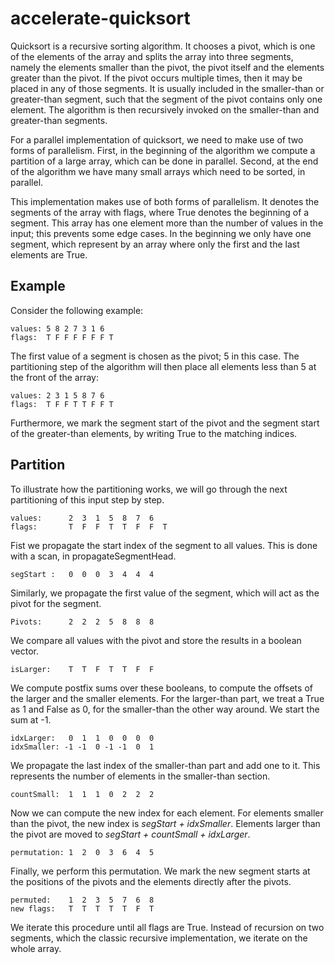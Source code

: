 accelerate-quicksort
====================


Quicksort is a recursive sorting algorithm. It chooses a pivot, which is one of the
elements of the array and splits the array into three segments, namely the elements
smaller than the pivot, the pivot itself and the elements greater than the pivot.
If the pivot occurs multiple times, then it may be placed in any of those segments.
It is usually included in the smaller-than or greater-than segment, such that the
segment of the pivot contains only one element. The algorithm is then recursively
invoked on the smaller-than and greater-than segments.

For a parallel implementation of quicksort, we need to make use of two forms of
parallelism. First, in the beginning of the algorithm we compute a partition of a
large array, which can be done in parallel. Second, at the end of the algorithm we
have many small arrays which need to be sorted, in parallel.

This implementation makes use of both forms of parallelism. It denotes the segments
of the array with flags, where True denotes the beginning of a segment. This array
has one element more than the number of values in the input; this prevents some edge
cases. In the beginning we only have one segment, which represent by an array where
only the first and the last elements are True.

Example
-------

Consider the following example:

```
values: 5 8 2 7 3 1 6
flags:  T F F F F F F T
```

The first value of a segment is chosen as the pivot; 5 in this case. The partitioning
step of the algorithm will then place all elements less than 5 at the front of the array:

```
values: 2 3 1 5 8 7 6
flags:  T F F T T F F T
```

Furthermore, we mark the segment start of the pivot and the segment start of the
greater-than elements, by writing True to the matching indices.

Partition
---------

To illustrate how the partitioning works, we will go through the next partitioning of
this input step by step.

```
values:      2  3  1  5  8  7  6
flags:       T  F  F  T  T  F  F  T
```

Fist we propagate the start index of the segment to all values. This is done with a scan,
in propagateSegmentHead.

```
segStart :   0  0  0  3  4  4  4
```

Similarly, we propagate the first value of the segment, which will act as the pivot for
the segment.

```
Pivots:      2  2  2  5  8  8  8
```

We compare all values with the pivot and store the results in a boolean vector.

```
isLarger:    T  T  F  T  T  F  F
```

We compute postfix sums over these booleans, to compute the offsets of the larger and the
smaller elements. For the larger-than part, we treat a True as 1 and False as 0, for the
smaller-than the other way around. We start the sum at -1.

```
idxLarger:   0  1  1  0  0  0  0
idxSmaller: -1 -1  0 -1 -1  0  1
```

We propagate the last index of the smaller-than part and add one to it. This represents
the number of elements in the smaller-than section.

```
countSmall:  1  1  1  0  2  2  2
```

Now we can compute the new index for each element. For elements smaller than the pivot,
the new index is *segStart + idxSmaller*. Elements larger than the pivot are moved
to *segStart + countSmall + idxLarger*.

```
permutation: 1  2  0  3  6  4  5
```

Finally, we perform this permutation. We mark the new segment starts at the positions
of the pivots and the elements directly after the pivots.
```
permuted:    1  2  3  5  7  6  8
new flags:   T  T  T  T  T  F  T
```

We iterate this procedure until all flags are True. Instead of recursion on two segments,
which the classic recursive implementation, we iterate on the whole array.
